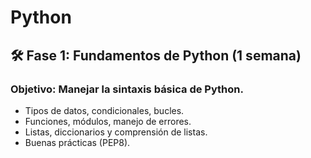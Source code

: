# Python

## 🛠️ **Fase 1: Fundamentos de Python (1 semana)**

### Objetivo: Manejar la sintaxis básica de Python.

- Tipos de datos, condicionales, bucles.
- Funciones, módulos, manejo de errores.
- Listas, diccionarios y comprensión de listas.
- Buenas prácticas (PEP8).
